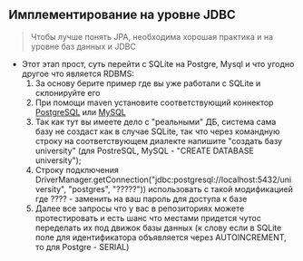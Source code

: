 ## Имплементирование на уровне JDBC

> Чтобы лучше понять JPA, необходима хорошая практика и на уровне баз данных и JDBC

* Этот этап прост, суть перейти с SQLite на Postgre, Mysql и что угодно другое что является RDBMS:
  1. За основу берите пример где вы уже работали с SQLite и склонируйте его
  2. При помощи maven установите соответствующий коннектор [PostgreSQL](https://mvnrepository.com/artifact/org.postgresql/postgresql) или [MySQL](https://mvnrepository.com/artifact/mysql/mysql-connector-java)
  3. Так как тут вы имеете дело с "реальными" ДБ, система сама базу не создаст как в случае SQLite, так что через командную строку на соответствующем диалекте напишите "создать базу university" (для PostreSQL, MySQL - "CREATE DATABASE university");
  4. Строку подключения DriverManager.getConnection("jdbc:postgresql://localhost:5432/university", "postgres", "?????")) использовать с такой модификацией где ???? - заменить на ваш пароль для доступа к базе
  5. Далее все запросы что у вас в репозиториях можете протестировать и есть шанс что местами придется чутос переделать их под движок базы данных (к слову если в SQLite поле для идентификатора объявляется через AUTOINCREMENT, то для Postgre - SERIAL)
